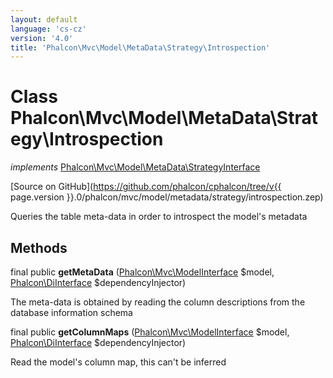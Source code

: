 ```yaml
---
layout: default
language: 'cs-cz'
version: '4.0'
title: 'Phalcon\Mvc\Model\MetaData\Strategy\Introspection'
---
```


# Class **Phalcon\Mvc\Model\MetaData\Strategy\Introspection**

*implements* [Phalcon\Mvc\Model\MetaData\StrategyInterface](Phalcon_Mvc_Model_MetaData_StrategyInterface)

[Source on GitHub](https://github.com/phalcon/cphalcon/tree/v{{ page.version }}.0/phalcon/mvc/model/metadata/strategy/introspection.zep)

Queries the table meta-data in order to introspect the model's metadata

## Methods

final public **getMetaData** ([Phalcon\Mvc\ModelInterface](Phalcon_Mvc_ModelInterface) $model, [Phalcon\DiInterface](Phalcon_DiInterface) $dependencyInjector)

The meta-data is obtained by reading the column descriptions from the database information schema

final public **getColumnMaps** ([Phalcon\Mvc\ModelInterface](Phalcon_Mvc_ModelInterface) $model, [Phalcon\DiInterface](Phalcon_DiInterface) $dependencyInjector)

Read the model's column map, this can't be inferred